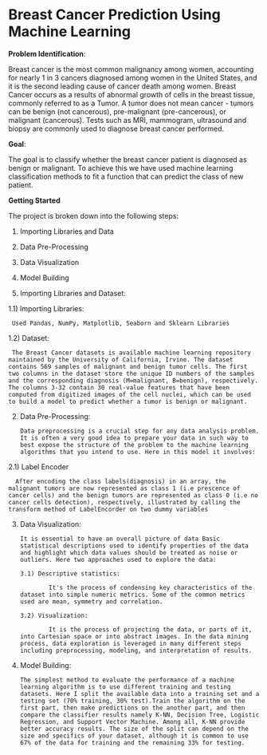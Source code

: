 # Breast Cancer Prediction Using Machine Learning

**Problem Identification**:

Breast cancer is the most common malignancy among women, accounting for nearly 1 in 3 cancers diagnosed among women in the United States, and it is the second leading cause of cancer death among women. Breast Cancer occurs as a results of abnormal growth of cells in the breast tissue, commonly referred to as a Tumor. A tumor does not mean cancer - tumors can be benign (not cancerous), pre-malignant (pre-cancerous), or malignant (cancerous). Tests such as MRI, mammogram, ultrasound and biopsy are commonly used to diagnose breast cancer performed.

**Goal**:

The goal is to classify whether the breast cancer patient is diagnosed as benign or malignant. To achieve this we have used machine learning classification methods to fit a function that can predict the class of new patient.

**Getting Started**

The project is broken down into the following steps:

1) Importing Libraries and Data
2) Data Pre-Processing
3) Data Visualization
4) Model Building


1) Importing Libraries and Dataset:

 1.1) Importing Libraries:
     
     Used Pandas, NumPy, Matplotlib, Seaborn and Sklearn Libraries 
     
 1.2) Dataset:
     
     The Breast Cancer datasets is available machine learning repository maintained by the University of California, Irvine. The dataset contains 569 samples of malignant and benign tumor cells. The first two columns in the dataset store the unique ID numbers of the samples and the corresponding diagnosis (M=malignant, B=benign), respectively. The columns 3-32 contain 30 real-value features that have been computed from digitized images of the cell nuclei, which can be used to build a model to predict whether a tumor is benign or malignant.

2) Data Pre-Processing:  

       Data preprocessing is a crucial step for any data analysis problem. It is often a very good idea to prepare your data in such way to best expose the structure of the problem to the machine learning algorithms that you intend to use. Here in this model it involves:

 2.1) Label Encoder
   
      After encoding the class labels(diagnosis) in an array, the malignant tumors are now represented as class 1 (i.e prescence of cancer cells) and the benign tumors are represented as class 0 (i.e no cancer cells detection), respectively, illustrated by calling the transform method of LabelEncorder on two dummy variables
     
3) Data Visualization:

       It is essential to have an overall picture of data Basic statistical descriptions used to identify properties of the data and highlight which data values should be treated as noise or outliers. Here two approaches used to explore the data:
   
       3.1) Descriptive statistics:
          
               It's the process of condensing key characteristics of the dataset into simple numeric metrics. Some of the common metrics used are mean, symmetry and correlation.
   
       3.2) Visualization:
       
               It is the process of projecting the data, or parts of it, into Cartesian space or into abstract images. In the data mining process, data exploration is leveraged in many different steps including preprocessing, modeling, and interpretation of results.
          
4) Model Building: 
   
       The simplest method to evaluate the performance of a machine learning algorithm is to use different training and testing datasets. Here I split the available data into a training set and a testing set (70% training, 30% test).Train the algorithm on the first part, then make predictions on the another part, and then compare the classifier results namely K-NN, Decision Tree, Logistic Regression, and Support Vector Machine. Among all, K-NN provide better accuracy results. The size of the split can depend on the size and specifics of your dataset, although it is common to use 67% of the data for training and the remaining 33% for testing. 
